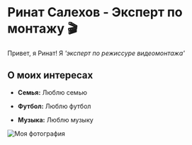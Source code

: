 # Ринат Салехов - Эксперт по монтажу 🎬

Привет, я Ринат! Я *'эксперт по режиссуре видеомонтажа'* 
## О моих интересах

- **Семья:** Люблю семью

- **Футбол:** Люблю футбол

- **Музыка:** Люблю музыку


![Моя фотография](https://storage.googleapis.com/iqbanket-media/production/uploads/profile/13275/avatar/profile.jpg)
